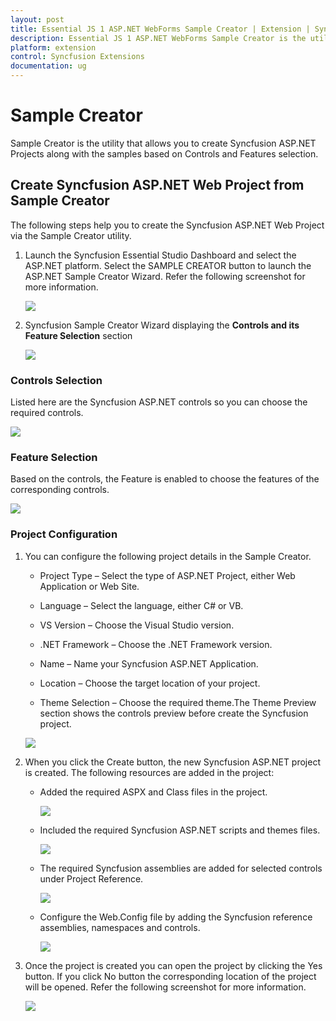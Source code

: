 ```yaml
---
layout: post
title: Essential JS 1 ASP.NET WebForms Sample Creator | Extension | Syncfusion
description: Essential JS 1 ASP.NET WebForms Sample Creator is the utility that allows you to create Syncfusion Essential JS 1 ASP.NET Projects along with the samples based on Controls and Features selection
platform: extension
control: Syncfusion Extensions
documentation: ug
---
```


# Sample Creator

Sample Creator is the utility that allows you to create Syncfusion ASP.NET Projects along with the samples based on Controls and Features selection.

## Create Syncfusion ASP.NET Web Project from Sample Creator

The following steps help you to create the Syncfusion ASP.NET Web Project via the Sample Creator utility.

1. Launch the Syncfusion Essential Studio Dashboard and select the ASP.NET platform. Select the SAMPLE CREATOR button to launch the ASP.NET Sample Creator Wizard. Refer the following screenshot for more information.

   ![](Sample-Creator_images/SampleCreator_img1.jpeg)

2. Syncfusion Sample Creator Wizard displaying the **Controls and its Feature Selection** section

   ![](Sample-Creator_images/SampleCreator_img2.jpeg)


### Controls Selection

Listed here are the Syncfusion ASP.NET controls so you can choose the required controls.

   ![](Sample-Creator_images/SampleCreator_img3.jpeg)

### Feature Selection

Based on the controls, the Feature is enabled to choose the features of the corresponding controls.

   ![](Sample-Creator_images/SampleCreator_img4.jpeg)


### Project Configuration

1. You can configure the following project details in the Sample Creator.

   * Project Type – Select the type of ASP.NET Project, either Web Application or Web Site.

   * Language – Select the language, either C# or VB.

   * VS Version – Choose the Visual Studio version.

   * .NET Framework – Choose the .NET Framework version.

   * Name – Name your Syncfusion ASP.NET Application.

   * Location – Choose the target location of your project.

   * Theme Selection – Choose the required theme.The Theme Preview section shows the controls preview before create the Syncfusion project.

   ![](Sample-Creator_images/SampleCreator_img6.jpeg)


2. When you click the Create button, the new Syncfusion ASP.NET project is created. The following resources are added in the project:

   * Added the required ASPX and Class files in the project.

     ![](Sample-Creator_images/SampleCreator_img7.jpeg)

   * Included the required Syncfusion ASP.NET scripts and themes files.

     ![](Sample-Creator_images/SampleCreator_img8.jpeg)

   * The required Syncfusion assemblies are added for selected controls under Project Reference.

     ![](Sample-Creator_images/SampleCreator_img9.jpeg)

   * Configure the Web.Config file by adding the Syncfusion reference assemblies, namespaces and controls.

     ![](Sample-Creator_images/SampleCreator_img10.jpeg)

3. Once the project is created you can open the project by clicking the Yes button. If you click No button the corresponding location of the project will be opened. Refer the following screenshot for more information.

   ![](Sample-Creator_images/SampleCreator_img11.jpeg)
